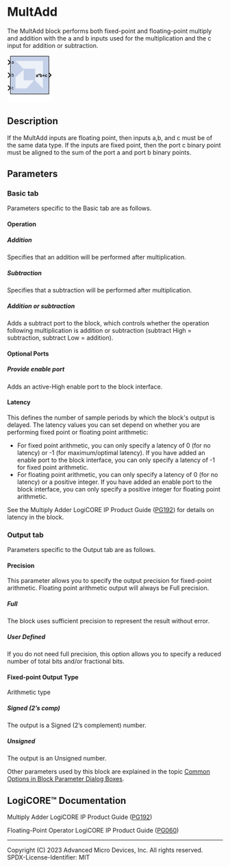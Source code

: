# MultAdd

The MultAdd block performs both fixed-point and floating-point
multiply and addition with the a and b inputs used for the
multiplication and the c input for addition or subtraction.

![](./Images/block.png)

## Description
If the MultAdd inputs are floating point, then inputs a,b, and c must be
of the same data type. If the inputs are fixed point, then the port c
binary point must be aligned to the sum of the port a and port b binary
points.

## Parameters

### Basic tab  
Parameters specific to the Basic tab are as follows.

#### Operation  
##### Addition  
Specifies that an addition will be performed after multiplication.

##### Subtraction  
Specifies that a subtraction will be performed after multiplication.

##### Addition or subtraction  
Adds a subtract port to the block, which controls whether the operation
following multiplication is addition or subtraction (subtract High =
subtraction, subtract Low = addition).

#### Optional Ports  
##### Provide enable port  
Adds an active-High enable port to the block interface.

#### Latency  
This defines the number of sample periods by which the block's output is
delayed. The latency values you can set depend on whether you are
performing fixed point or floating point arithmetic:

- For fixed point arithmetic, you can only specify a latency of 0 (for
  no latency) or -1 (for maximum/optimal latency). If you have added an
  enable port to the block interface, you can only specify a latency of
  -1 for fixed point arithmetic.
- For floating point arithmetic, you can only specify a latency of 0
  (for no latency) or a positive integer. If you have added an enable
  port to the block interface, you can only specify a positive integer
  for floating point arithmetic.

See the Multiply Adder LogiCORE IP Product Guide
([PG192](https://docs.xilinx.com/access/sources/ud/document?isLatest=true&url=pg192-multadd&ft:locale=en-US))
for details on latency in the block.


### Output tab  
Parameters specific to the Output tab are as follows.

#### Precision  
This parameter allows you to specify the output precision for
fixed-point arithmetic. Floating point arithmetic output will always be
Full precision.

##### Full  
The block uses sufficient precision to represent the result without
error.

##### User Defined  
If you do not need full precision, this option allows you to specify a
reduced number of total bits and/or fractional bits.

#### Fixed-point Output Type  
Arithmetic type

##### Signed (2’s comp)  
The output is a Signed (2’s complement) number.

##### Unsigned  
The output is an Unsigned number.

Other parameters used by this block are explained in the topic [Common
Options in Block Parameter Dialog
Boxes](../../GEN/common-options/README.md).

## LogiCORE™ Documentation

Multiply Adder LogiCORE IP Product Guide
([PG192](https://docs.xilinx.com/access/sources/ud/document?isLatest=true&url=pg192-multadd&ft:locale=en-US))

Floating-Point Operator LogiCORE IP Product Guide
([PG060](https://docs.xilinx.com/access/sources/ud/document?isLatest=true&url=pg060-floating-point&ft:locale=en-US))

--------------
Copyright (C) 2023 Advanced Micro Devices, Inc. All rights reserved.
SPDX-License-Identifier: MIT
